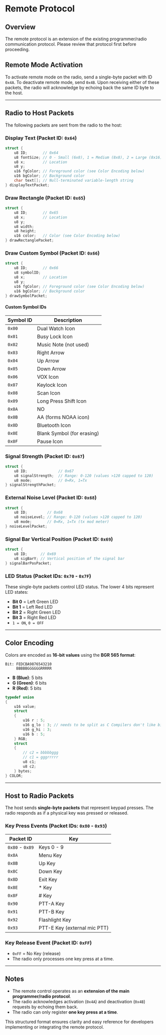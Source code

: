 # Remote Protocol

## Overview
The remote protocol is an extension of the existing programmer/radio communication protocol. Please review that protocol first before proceeding.

## Remote Mode Activation
To activate remote mode on the radio, send a single-byte packet with ID `0x4A`. To deactivate remote mode, send `0x4B`. Upon receiving either of these packets, the radio will acknowledge by echoing back the same ID byte to the host.

---

## Radio to Host Packets
The following packets are sent from the radio to the host:

### Display Text (Packet ID: `0x64`)
```c
struct {
    u8 ID;       // 0x64
    u8 fontSize; // 0 - Small (6x8), 1 = Medium (8x8), 2 = Large (8x16), 3 = Huge (16x16)
    u8 x;        // Location
    u8 y;
    u16 fgColor; // Foreground color (see Color Encoding below)
    u16 bgColor; // Background color
    char text[]; // Null-terminated variable-length string
} displayTextPacket;
```

### Draw Rectangle (Packet ID: `0x65`)
```c
struct {
    u8 ID;       // 0x65
    u8 x;        // Location
    u8 y;
    u8 width;
    u8 height;
    u16 color;   // Color (see Color Encoding below)
} drawRectanglePacket;
```

### Draw Custom Symbol (Packet ID: `0x66`)
```c
struct {
    u8 ID;       // 0x66
    u8 symbolID;
    u8 x;        // Location
    u8 y;
    u16 fgColor; // Foreground color (see Color Encoding below)
    u16 bgColor; // Background color
} drawSymbolPacket;
```

#### Custom Symbol IDs
| Symbol ID | Description             |
|-----------|-------------------------|
| `0x00`    | Dual Watch Icon         |
| `0x01`    | Busy Lock Icon          |
| `0x02`    | Music Note (not used)   |
| `0x03`    | Right Arrow             |
| `0x04`    | Up Arrow                |
| `0x05`    | Down Arrow              |
| `0x06`    | VOX Icon                |
| `0x07`    | Keylock Icon            |
| `0x08`    | Scan Icon               |
| `0x09`    | Long Press Shift Icon   |
| `0x0A`    | NO                      |
| `0x0B`    | AA (forms NOAA icon)    |
| `0x0D`    | Bluetooth Icon          |
| `0x0E`    | Blank Symbol (for erasing) |
| `0x0F`    | Pause Icon              |

### Signal Strength (Packet ID: `0x67`)
```c
struct {
    u8 ID;              // 0x67
    u8 signalStrength;  // Range: 0-120 (values >120 capped to 120)
    u8 mode;            // 0=Rx, 1=Tx
} signalStrengthPacket;
```

### External Noise Level (Packet ID: `0x68`)
```c
struct {
    u8 ID;         // 0x68
    u8 noiseLevel; // Range: 0-120 (values >120 capped to 120)
    u8 mode;       // 0=Rx, 1=Tx (tx mod meter)
} noiseLevelPacket;
```

### Signal Bar Vertical Position (Packet ID: `0x69`)
```c
struct {
    u8 ID;      // 0x69
    u8 sigBarY; // Vertical position of the signal bar
} signalBarPosPacket;
```

### LED Status (Packet IDs: `0x70` - `0x7F`)
These single-byte packets control LED status. The lower 4 bits represent LED states:
- **Bit 0** = Left Green LED
- **Bit 1** = Left Red LED
- **Bit 2** = Right Green LED
- **Bit 3** = Right Red LED
- `1 = ON`, `0 = OFF`

---

## Color Encoding
Colors are encoded as **16-bit values** using the **BGR 565 format**:
```
Bit: FEDCBA9876543210
     BBBBBGGGGGGRRRRR
```
- **B (Blue)**: 5 bits
- **G (Green)**: 6 bits
- **R (Red)**: 5 bits

```c
typedef union
{
    u16 value;
    struct
    {
        u16 r : 5;
        u16 g_lo : 3; // needs to be split as C Compilers don't like bit fields that span byte boundaries
        u16 g_hi : 3;
        u16 b : 5;
    } RGB;
    struct
    {
        // c2 = bbbbbggg
        // c1 = gggrrrrr
        u8 c1;
        u8 c2;
    } bytes;
} COLOR;
```
---

## Host to Radio Packets
The host sends **single-byte packets** that represent keypad presses. The radio responds as if a physical key was pressed or released.

### Key Press Events (Packet IDs: `0x80` - `0x93`)
| Packet ID | Key |
|-----------|-----|
| `0x80` - `0x89` | Keys 0 - 9 |
| `0x8A` | Menu Key |
| `0x8B` | Up Key |
| `0x8C` | Down Key |
| `0x8D` | Exit Key |
| `0x8E` | * Key |
| `0x8F` | # Key |
| `0x90` | PTT-A Key |
| `0x91` | PTT-B Key |
| `0x92` | Flashlight Key |
| `0x93` | PTT-E Key (external mic PTT) |

### Key Release Event (Packet ID: `0xFF`)
- `0xFF` = No Key (release)
- The radio only processes one key press at a time.

---

## Notes
- The remote control operates as an **extension of the main programmer/radio protocol**.
- The radio acknowledges activation (`0x4A`) and deactivation (`0x4B`) requests by echoing them back.
- The radio can only register **one key press at a time**.

This structured format ensures clarity and easy reference for developers implementing or integrating the remote protocol.

